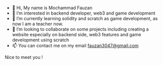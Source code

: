 - 👋 Hi, My name is Mochammad Fauzan
- 👀 I’m interested in backend developer, web3 and game development
- 🌱 I’m currently learning solidity and scratch as game development, as now I am a teacher now.
- 💞️ I’m looking to collaborate on some projects including creating a website especially on backend side, web3 features and game development using scratch
- 📫 You can contact me on my email fauzan3047@gmail.com

Nice to meet you !
<!---
Fauzan-Mochammad/Fauzan-Mochammad is a ✨ special ✨ repository because its `README.md` (this file) appears on your GitHub profile.
You can click the Preview link to take a look at your changes.
--->
